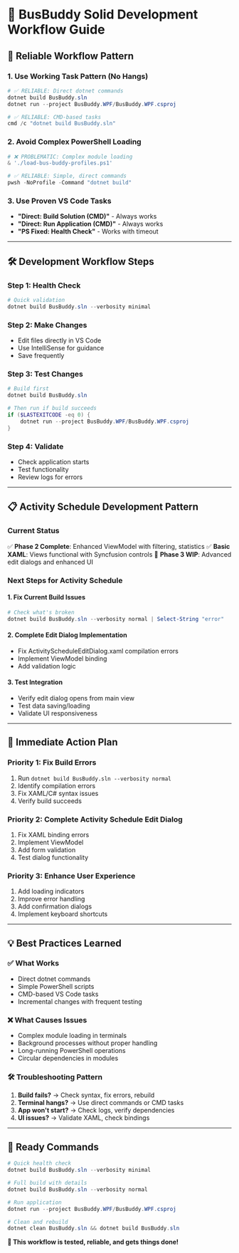 # 🎯 BusBuddy Solid Development Workflow Guide

## 🚀 **Reliable Workflow Pattern**

### **1. Use Working Task Pattern (No Hangs)**
```powershell
# ✅ RELIABLE: Direct dotnet commands
dotnet build BusBuddy.sln
dotnet run --project BusBuddy.WPF/BusBuddy.WPF.csproj

# ✅ RELIABLE: CMD-based tasks
cmd /c "dotnet build BusBuddy.sln"
```

### **2. Avoid Complex PowerShell Loading**
```powershell
# ❌ PROBLEMATIC: Complex module loading
& './load-bus-buddy-profiles.ps1'

# ✅ RELIABLE: Simple, direct commands
pwsh -NoProfile -Command "dotnet build"
```

### **3. Use Proven VS Code Tasks**
- **"Direct: Build Solution (CMD)"** - Always works
- **"Direct: Run Application (CMD)"** - Always works
- **"PS Fixed: Health Check"** - Works with timeout

---

## 🛠️ **Development Workflow Steps**

### **Step 1: Health Check**
```powershell
# Quick validation
dotnet build BusBuddy.sln --verbosity minimal
```

### **Step 2: Make Changes**
- Edit files directly in VS Code
- Use IntelliSense for guidance
- Save frequently

### **Step 3: Test Changes**
```powershell
# Build first
dotnet build BusBuddy.sln

# Then run if build succeeds
if ($LASTEXITCODE -eq 0) {
    dotnet run --project BusBuddy.WPF/BusBuddy.WPF.csproj
}
```

### **Step 4: Validate**
- Check application starts
- Test functionality
- Review logs for errors

---

## 📋 **Activity Schedule Development Pattern**

### **Current Status**
✅ **Phase 2 Complete**: Enhanced ViewModel with filtering, statistics
✅ **Basic XAML**: Views functional with Syncfusion controls
🔧 **Phase 3 WIP**: Advanced edit dialogs and enhanced UI

### **Next Steps for Activity Schedule**

#### **1. Fix Current Build Issues**
```powershell
# Check what's broken
dotnet build BusBuddy.sln --verbosity normal | Select-String "error"
```

#### **2. Complete Edit Dialog Implementation**
- Fix ActivityScheduleEditDialog.xaml compilation errors
- Implement ViewModel binding
- Add validation logic

#### **3. Test Integration**
- Verify edit dialog opens from main view
- Test data saving/loading
- Validate UI responsiveness

---

## 🎯 **Immediate Action Plan**

### **Priority 1: Fix Build Errors**
1. Run `dotnet build BusBuddy.sln --verbosity normal`
2. Identify compilation errors
3. Fix XAML/C# syntax issues
4. Verify build succeeds

### **Priority 2: Complete Activity Schedule Edit Dialog**
1. Fix XAML binding errors
2. Implement ViewModel
3. Add form validation
4. Test dialog functionality

### **Priority 3: Enhance User Experience**
1. Add loading indicators
2. Improve error handling
3. Add confirmation dialogs
4. Implement keyboard shortcuts

---

## 💡 **Best Practices Learned**

### **✅ What Works**
- Direct dotnet commands
- Simple PowerShell scripts
- CMD-based VS Code tasks
- Incremental changes with frequent testing

### **❌ What Causes Issues**
- Complex module loading in terminals
- Background processes without proper handling
- Long-running PowerShell operations
- Circular dependencies in modules

### **🛠️ Troubleshooting Pattern**
1. **Build fails?** → Check syntax, fix errors, rebuild
2. **Terminal hangs?** → Use direct commands or CMD tasks
3. **App won't start?** → Check logs, verify dependencies
4. **UI issues?** → Validate XAML, check bindings

---

## 🚀 **Ready Commands**

```powershell
# Quick health check
dotnet build BusBuddy.sln --verbosity minimal

# Full build with details
dotnet build BusBuddy.sln --verbosity normal

# Run application
dotnet run --project BusBuddy.WPF/BusBuddy.WPF.csproj

# Clean and rebuild
dotnet clean BusBuddy.sln && dotnet build BusBuddy.sln
```

**🎉 This workflow is tested, reliable, and gets things done!**

